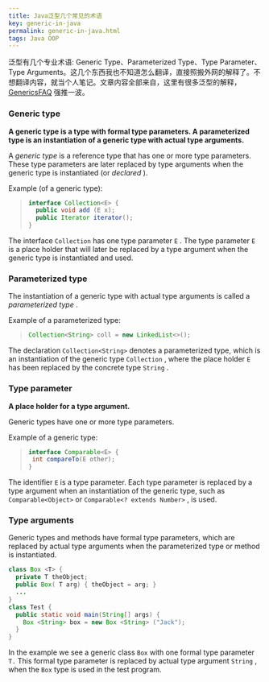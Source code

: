 ```yaml
---
title: Java泛型几个常见的术语
key: generic-in-java
permalink: generic-in-java.html
tags: Java OOP
---
```


泛型有几个专业术语: Generic Type、Parameterized Type、Type Parameter、Type Arguments。这几个东西我也不知道怎么翻译，直接照搬外网的解释了。不想翻译内容，就当个人笔记。文章内容全部来自，这里有很多泛型的解释，[GenericsFAQ](http://www.angelikalanger.com/GenericsFAQ) 强推一波。

### Generic type

**A generic type is a type with formal type parameters. A parameterized type is an instantiation of a generic type with actual type arguments.**

A *generic type* is a reference type that has one or more type parameters. These type parameters are later replaced by type arguments when the generic type is instantiated (or *declared* ). 

Example (of a generic type): 

> ```java
> interface Collection<E> {
>   public void add (E x);
>   public Iterator iterator();
> }
> ```
<!--more-->
The interface `Collection` has one type parameter `E` . The type parameter `E `is a place holder that will later be replaced by a type argument when the generic type is instantiated and used. 

### Parameterized type

The instantiation of a generic type with actual type arguments is called a *parameterized type* . 

Example of a parameterized type: 

> ```java
> Collection<String> coll = new LinkedList<>();
> ```

The declaration `Collection<String>` denotes a parameterized type, which is an instantiation of the generic type `Collection` , where the place holder `E` has been replaced by the concrete type `String` .



### Type parameter

**A place holder for a type argument.**

Generic types have one or more type parameters. 

Example of a generic type: 

> ```java
> interface Comparable<E> { 
>  int compareTo(E other);
> }
> ```

The identifier `E` is a type parameter. Each type parameter is replaced by a type argument when an instantiation of the generic type, such as `Comparable<Object>` or `Comparable<? extends Number>` , is used.

### Type arguments

Generic types and methods have formal type parameters, which are replaced by actual type arguments when the parameterized type or method is instantiated. 

```java
class Box <T> {
  private T theObject;
  public Box( T arg) { theObject = arg; }
  ...
}
class Test {
  public static void main(String[] args) {
    Box <String> box = new Box <String> ("Jack");
  }
}
```

In the example we see a generic class `Box` with one formal type parameter `T.` This formal type parameter is replaced by actual type argument `String` , when the `Box` type is used in the test program. 




